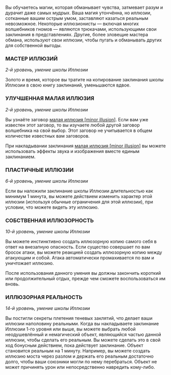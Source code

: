 Вы обучаетесь магии, которая обманывает чувства, затмевает разум и дурачит даже самых мудрых. Ваша магия утончённа, но иллюзии, сотканные вашим острым умом, заставляют казаться реальным невозможное. Некоторые иллюзионисты — включая многих волшебников гномов — являются трюкачами, использующими свои заклинания в представлениях. Другие, более зловещие мастера обмана, используют свои иллюзии, чтобы пугать и обманывать других для собственной выгоды.

  

### МАСТЕР ИЛЛЮЗИЙ

_2-й уровень, умение школы Иллюзии_

Золото и время, которое вы тратите на копирование заклинания школы Иллюзии в свою книгу заклинаний, уменьшаются вдвое.

  

### УЛУЧШЕННАЯ МАЛАЯ ИЛЛЮЗИЯ

_2-й уровень, умение школы Иллюзии_

Вы узнаёте заговор [малая иллюзия [minor illusion]](https://dnd.su/spells/154-minor_illusion/). Если вам уже известен этот заговор, то вы изучаете любой другой заговор волшебника на свой выбор. Этот заговор не учитывается в общем количестве известных вам заговоров.

При накладывании заклинания [малая иллюзия [minor illusion]](https://dnd.su/spells/154-minor_illusion/) вы можете использовать эффекты звука и изображения вместе единым заклинанием.

  

### ПЛАСТИЧНЫЕ ИЛЛЮЗИИ

_6-й уровень, умение школы Иллюзии_

Если вы наложили заклинание школы Иллюзии длительностью как минимум 1 минута, вы можете действием изменить характер этой иллюзии (используя обычные ограничения для этой иллюзии), при условии, что можете видеть эту иллюзию.

  

### СОБСТВЕННАЯ ИЛЛЮЗОРНОСТЬ

_10-й уровень, умение школы Иллюзии_

Вы можете инстинктивно создать иллюзорную копию самого себя в ответ на внезапную опасность. Если существо совершает по вам бросок атаки, вы можете реакцией создать иллюзорную копию между атакующим и собой. Атака автоматически промахивается по вам и уничтожает иллюзию.

После использования данного умения вы должны закончить короткий или продолжительный отдых, прежде чем сможете воспользоваться им вновь.

  

### ИЛЛЮЗОРНАЯ РЕАЛЬНОСТЬ

_14-й уровень, умение школы Иллюзии_

Вы постигли секреты плетения теневых заклятий, что делает ваши иллюзии наполовину реальными. Когда вы накладываете заклинание Иллюзии 1-го уровня или выше, вы можете выбрать любой неодушевлённый и немагический объект, являющийся частью данной иллюзии, чтобы сделать его реальным. Вы можете сделать это в свой ход бонусным действием, пока действует заклинание. Объект становится реальным на 1 минуту. Например, вы можете создать иллюзию моста через разлом и держать его реальным достаточно долго, чтобы ваши союзники могли по нему перебраться. Объект не может причинять урон или непосредственно навредить кому-либо.